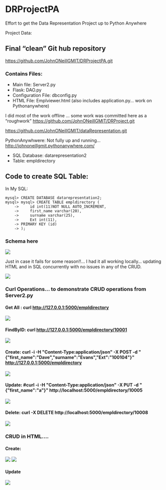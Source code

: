 # DRProjectPA
Effort to get the Data Representation Project up to Python Anywhere

Project Data:


## Final “clean” Git hub repository
https://github.com/JohnONeillGMIT/DRProjectPA.git

### Contains Files: 
+ Main file:  Server2.py
+ Flask: DAO.py
+ Configuration File: dbconfig.py
+ HTML File: Emplviewer.html
(also includes application.py… work on Pythonanywhere)

I did most of the work offline … some work was committed here as a “roughwork”
https://github.com/JohnONeillGMIT/DRProject.git

https://github.com/JohnONeillGMIT/dataRepresentation.git

PythonAnywhwere: Not fully up and running… http://johnoneillgmit.pythonanywhere.com/

+ SQL Database: datarepresentation2 
+ Table: empldirectory


## Code to create SQL Table:
In My SQL:

```
mysql> CREATE DATABASE datarepresentation2;
mysql> mysql> CREATE TABLE empldirectory (
    ->     id int(11)NOT NULL AUTO_INCREMENT,
    ->     first_name varchar(20),
    ->     surname varchar(25),
    ->     Ext int(11),
    -> PRIMARY KEY (id)
    -> );
```
    

### Schema here
![](images/schema)

Just in case it fails for some reason!!... I had it all working locally… updating HTML and in SQL concurrently with no issues in any of the CRUD.

![](images/html1.png)

### Curl Operations… to demonstrate CRUD operations from Server2.py

#### Get All :   curl http://127.0.0.1:5000/empldirectory

![](images/getall.png)

#### FindByID:   curl http://127.0.0.1:5000/empldirectory/10001

![](images/findbyid.png)

#### Create:	curl -i -H "Content-Type:application/json" -X POST -d "{\"first_name\":\"Dave\",\"surname\":\"Evans\",\"Ext\":\"100104\"}" http://127.0.0.1:5000/empldirectory

![](images/create.png)

#### Update: #curl -i -H "Content-Type:application/json" -X PUT -d "{\"first_name\":\"a\"}" http://localhost:5000/empldirectory/10005

![](images/update.png)

#### Delete: curl -X DELETE http://localhost:5000/empldirectory/10008

![](images/delete.png)



### CRUD in HTML…. 

#### Create: 


![](images/createhtml.png)
![](images/html1.png)


#### Update
![](images/htmlupdate.png)











